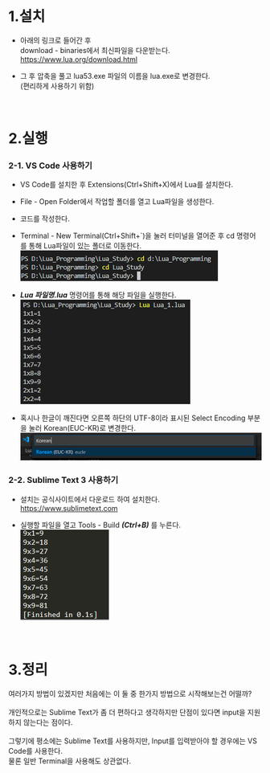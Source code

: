 # 1.설치

+ 아래의 링크로 들어간 후<br>
download - binaries에서 최신파일을 다운받는다.<br>
<https://www.lua.org/download.html>

+ 그 후 압축을 풀고 lua53.exe 파일의 이름을 lua.exe로 변경한다.<br>
(편리하게 사용하기 위함)
<br><br><br>

# 2.실행
### 2-1. VS Code 사용하기
+ VS Code를 설치한 후 Extensions(Ctrl+Shift+X)에서 Lua를 설치한다.

+ File - Open Folder에서 작업할 폴더를 열고 Lua파일을 생성한다.

+ 코드를 작성한다.

+ Terminal - New Terminal(Ctrl+Shift+`)을 눌러 터미널을 열어준 후 cd 명령어를 통해 Lua파일이 있는 폴더로 이동한다.
<br>![cd](./Image/cd.png)
    
+ ***Lua 파일명.lua*** 명령어를 통해 해당 파일을 실행한다.
<br>![execution](./Image/execution.png)

+ 혹시나 한글이 깨진다면 오른쪽 하단의 UTF-8이라 표시된 Select Encoding 부분을 눌러 Korean(EUC-KR)로 변경한다.
<br>![korean](./Image/korean.png)

### 2-2. Sublime Text 3 사용하기
+ 설치는 공식사이트에서 다운로드 하여 설치한다.
<br><https://www.sublimetext.com>

+ 실행할 파일을 열고 Tools - Build ***(Ctrl+B)*** 를 누른다.
<br>![execution2](./Image/execution2.png)
<br><br><br>

# 3.정리
여러가지 방법이 있겠지만 처음에는 이 둘 중 한가지 방법으로 시작해보는건 어떨까? <br><br>
개인적으로는 Sublime Text가 좀 더 편하다고 생각하지만 단점이 있다면 input을 지원하지 않는다는 점이다. <br><br>
그렇기에 평소에는 Sublime Text를 사용하지만, Input를 입력받아야 할 경우에는 VS Code를 사용한다. <br>물론 일반 Terminal을 사용해도 상관없다.